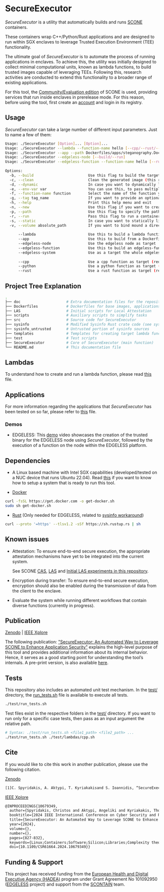 # SecureExecutor
$SecureExecutor$ is a utility that automatically builds and runs [SCONE](https://sconedocs.github.io/) containers.

These containers wrap C++/Python/Rust applications and are designed to run within SGX enclaves to leverage Trusted Execution Environment (TEE) functionality.

The ultimate goal of $SecureExecutor$ is to automate the process of running applications in enclaves. To achieve this, the utility was initially designed to collect minimal computational units, known as lambda functions, to build trusted images capable of leveraging TEEs. Following this, research activities are conducted to extend this functionality to a broader range of existing applications.

For this tool, the [Community/Evaluation edition](https://scontain.com/#services) of SCONE is used, providing services that run inside enclaves in prerelease mode. For this reason, before using the tool, first create an [account](https://sconedocs.github.io/registry/) and login in its registry.

## Usage
$SecureExecutor$  can take a large number of different input parameters. Just to name a few of them:
```bash
Usage: ./SecureExecutor [Option]... [Option]...                                                                                                                                              
Usage: ./SecureExecutor --lambda --function-name hello [--cpp/--rust/--python] [--new/--build/--run/--clean]                                                                                 
Usage: ./SecureExecutor --app --path Dockerfiles/apps/steganography.Dockerfile [--build/--run]                                                                                               
Usage: ./SecureExecutor --edgeless-node [--build/--run]                                                                                                                                      
Usage: ./SecureExecutor --edgeless-function --function-name hello [--rust/--python] [--new/--build]                                                                                          
                                                                                                                                                                                             
Options:                                                                                                                                                                                     
  -b, --build                         Use this flag to build the target image from the given function                                                                                        
  -c, --clean                         Clean the generated image (this requires to give the function function name you want to clean)                                                         
  -d, --dynamic                       In case you want to dynamically link your executable use this flag (only for --lambda in --cpp, this produces smaller in size images TBI)              
  -e, --env-var var                   You can use this, to pass multiple ENV vars during 'docker run ..'                                                                                     
  -f, --function-name function        Select the name of the function you want to build or run (requires --lambda/--edgeless-function)                                                       
  -g, --tag tag_name                  If you want to provide an optional tag for your image, do it using this flag                                                                           
  -h, --help                          Print this help menu and exit                                                                                                                          
  -n, --new                           Use this flag if you want to create a new lambda function                                                                                              
  -p, --path                          Use this flag to specify the path to the Dockerfile you want to use (requires --app)                                                                   
  -r, --run                           Pass this flag to run a container                                                                                                                      
  -s, --static                        In case you want to statically link your executable use this flag (only for --lambda in --cpp, this produces larger in size images, default operation) 
  -v, --volume absolute_path          If you want to bind mound a directory use this option (MUST provide an absolute path)                                                                  
                                                                                                                                                                                             
      --lambda                        Use this to build a lambda function                                                                                                                    
      --app                           Use this to build from a Dockerfile                                                                                                                    
      --edgeless-node                 Use the edgeless node as target                                                                                                                        
      --edgeless-function             Use this to build an edgeless-function                                                                                                                 
      --edgeless-system               Use as a target the whole edgeless system                                                                                                              
                                                                                                                                                                                             
      --cpp                           Use a cpp function as target (requires --lambda)                                                                                                       
      --python                        Use a python function as target (requires --lambda/--edgeless-function)                                                                                
      --rust                          Use a rust function as target (requires --lambda/--edgeless-function)                                                                                  

```

## Project Tree Explanation
```bash
.
├── doc                     # Extra documentation files for the repository
├── Dockerfiles             # Dockerfiles for base images, applications, and lambda functions
├── LAS                     # Initial scripts for Local Attestation
├── scripts                 # Auxiliary scripts to simplify tasks
├── src                     # Source code for SecureExecutor
├── sysinfo                 # Modified Sysinfo Rust crate code (see sysinfo problem related to EDGELESS)
├── sysinfo_untrusted       # Untrusted portion of sysinfo sources
├── templates               # Templates for creating target lambda functions
├── test                    # Test scripts
├── SecureExecutor          # Core of SecureExecutor (main function)
└── README.md               # This documentation file
```

## Lambdas
To understand how to create and run a lambda function, please read [this](./doc/lambda.md) file.

## Applications
For more information regarding the applications that $SecureExecutor$ has been tested on so far, please refer to [this](./doc/applications.md) file.

### Demos
- EDGELESS: This [demo](https://www.youtube.com/watch?v=Fp0HqZN3FmY) video showcases the creation of the trusted binary for the EDGELESS node using $SecureExecutor$, followed by the execution of a function on the node within the EDGELESS platform.

## Dependencies
- A Linux based machine with Intel SGX capabilities (developed/tested on a NUC device that runs Ubuntu 22.04).
Read [this](./doc/system-setup.md) if you want to know how to setup a system that is ready to run this tool.

- [Docker](https://docs.docker.com/engine/install/ubuntu/#install-using-the-convenience-script)
```bash
curl -fsSL https://get.docker.com -o get-docker.sh
sudo sh get-docker.sh
```
- [Rust](https://www.rust-lang.org/learn/get-started) (Only needed for EDGELESS, related to [sysinfo workaround](./doc/edgeless.md#sysinfo-workaround))
```bash
curl --proto '=https' --tlsv1.2 -sSf https://sh.rustup.rs | sh
```
## Known issues
- Attestation: To ensure end-to-end secure execution, the appropriate attestation mechanisms have yet to be integrated into the current system.

  See SCONE [CAS](https://sconedocs.github.io/cas_intro/), [LAS](https://sconedocs.github.io/LASIntro/) and [Initial LAS experiments in this repository](./LAS/).

- Encryption during transfer: To ensure end-to-end secure execution, encryption should also be enabled during the transmission of data from the client to the enclave.

- Evaluate the system while running different workflows that contain diverse functions (currently in progress).

## Publication
[Zenodo](https://zenodo.org/records/13986642) | [IEEE Xplore](https://ieeexplore.ieee.org/document/10679349)

The following publication: ["SecureExecutor: An Automated Way to Leverage SCONE to Enhance Application Security"](https://ieeexplore.ieee.org/document/10679349) explains the high-level purpose of this tool and provides additional information about its internal behavior. Hence, it serves as a good starting point for understanding the tool’s internals.
A pre-print version, is also available [here](https://zenodo.org/records/13986642).

## Tests
This repository also includes an automated unit test mechanism. In the [test/](./test/) directory, the [run_tests.sh](./test/run_tests.sh) file is available to execute all tests.
```bash
./test/run_tests.sh
```

Test files exist in the respective folders in the [test/](./test/) directory.
If you want to run only for a specific case tests, then pass as an input argument the relative path.
```bash
# Syntax: ./test/run_tests.sh <file1_path> <file2_path> ...
./test/run_tests.sh ./test/lambdas/cpp.sh
```

## Cite
If you would like to cite this work in another publication, please use the following citation.

[Zenodo](https://zenodo.org/records/13986642)
```tex
[1]C. Spyridakis, A. Aktypi, T. Kyriakakisand S. Ioannidis, “SecureExecutor: An Automated Way to Leverage SCONE to Enhance Application Security”, Oct. 2024. doi: 10.5281/zenodo.13986642.
```

[IEEE Xplore](https://ieeexplore.ieee.org/document/10679349)
```tex
@INPROCEEDINGS{10679349,
  author={Spyridakis, Christos and Aktypi, Angeliki and Kyriakakis, Thomas and Ioannidis, Sotiris},
  booktitle={2024 IEEE International Conference on Cyber Security and Resilience (CSR)}, 
  title={SecureExecutor: An Automated Way to Leverage SCONE to Enhance Application Security}, 
  year={2024},
  volume={},
  number={},
  pages={827-832},
  keywords={Linux;Containers;Software;Silicon;Libraries;Complexity theory;Security;Security;TEE;Intel SGX;SCONE},
  doi={10.1109/CSR61664.2024.10679349}}
```

## Funding & Support
This project has received funding from the [European Health and Digital Executive Agency (HADEA)](https://hadea.ec.europa.eu/) program under Grant Agreement No 101092950 ([EDGELESS](https://edgeless-project.eu) project) and support from the [SCONTAIN](https://scontain.com/) team.
